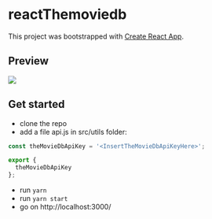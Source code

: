 # reactThemoviedb

This project was bootstrapped with [Create React App](https://github.com/facebookincubator/create-react-app).

## Preview

![](./public/reactThemoviedb.gif)

## Get started

- clone the repo
- add a file api.js in src/utils folder:

```js
const theMovieDbApiKey = '<InsertTheMovieDbApiKeyHere>';

export {
  theMovieDbApiKey
};
```
- run ```yarn```
- run ```yarn start```
- go on http://localhost:3000/

